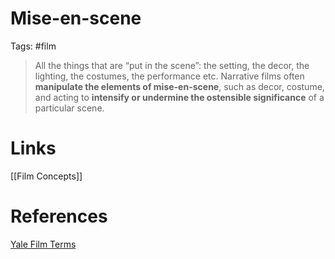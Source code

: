 # Mise-en-scene
Tags: #film 

> All the things that are “put in the scene”: the setting, the decor, the lighting, the costumes, the performance etc. Narrative films often **manipulate the elements of mise-en-scene**, such as decor, costume, and acting to **intensify or undermine the ostensible significance** of a particular scene.

# Links
[[Film Concepts]]

# References
[Yale Film Terms](http://filmanalysis.yctl.org/basic-terms/)

